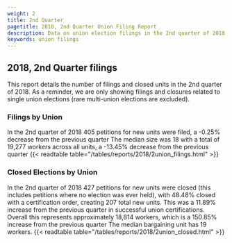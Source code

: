 ```yaml
---
weight: 2
title: 2nd Quarter
pagetitle: 2018, 2nd Quarter Union Filing Report
description: Data on union election filings in the 2nd quarter of 2018
keywords: union filings
---
```


## 2018, 2nd Quarter filings

This report details the number of filings and closed units in the 2nd quarter of 2018. As a reminder, we are only showing filings and closures related to single union elections (rare multi-union elections are excluded).

### Filings by Union
In the 2nd quarter of 2018 405 petitions for new units were filed, a -0.25% decrease from the previous quarter The median size was 18 with a total of 19,277 workers across all units, a -13.45% decrease from the previous quarter
{{< readtable table="/tables/reports/2018/2union_filings.html" >}}

### Closed Elections by Union
In the 2nd quarter of 2018 427 petitions for new units were closed (this includes petitions where no election was ever held), with 48.48% closed with a certification order, creating 207 total new units. This was a 11.89% increase from the previous quarter in successful union certifications. Overall this represents approximately 18,814 workers, which is a 150.85% increase from the previous quarter The median bargaining unit has 19 workers.
{{< readtable table="/tables/reports/2018/2union_closed.html" >}}
